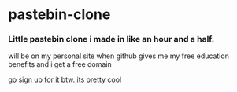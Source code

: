 # pastebin-clone


### Little pastebin clone i made in like an hour and a half.

will be on my personal site when github gives me my free education benefits and i get a free domain



[go sign up for it btw. its pretty cool](https://education.github.com/pack) 